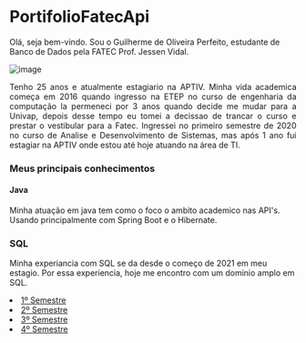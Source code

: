 # PortifolioFatecApi

Olá, seja bem-vindo. Sou o Guilherme de Oliveira Perfeito, estudante de Banco de Dados pela FATEC Prof. Jessen Vidal.

![image](https://user-images.githubusercontent.com/37739397/203433212-ef74aed1-d9f4-42ef-aee9-ae2f75001d1d.png)

<p align="justify">Tenho 25 anos e atualmente estagiario na APTIV. Minha vida academica começa em 2016 quando ingresso na ETEP no curso de engenharia da computação la permeneci por 3 anos quando decide me mudar para a Univap, depois desse tempo eu tomei a decissao de trancar o curso e prestar o vestibular para a Fatec.
Ingressei no primeiro semestre de 2020 no curso de Analise e Desenvolvimento de Sistemas, mas após 1 ano fui estagiar na APTIV onde estou até hoje atuando na área de TI.</p>


### Meus principais conhecimentos

#### Java

Minha atuação em java tem como o foco o ambito academico nas API's.
Usando principalmente com Spring Boot e o Hibernate.

### SQL

Minha experiancia com SQL se da desde o começo de 2021 em meu estagio.
Por essa experiencia, hoje me encontro com um dominio amplo em SQL.


<li><a href="https://github.com/guitambau/PortifolioFatecApi/blob/main/Projetos/1°%20Semetre.md">1º Semestre</a></li>

<li><a href="https://github.com/guitambau/PortifolioFatecApi/blob/main/Projetos/2°%20Semetre.md">2º Semestre</a></li>

<li><a href="https://github.com/guitambau/PortifolioFatecApi/blob/main/Projetos/3°%20Semetre.md">3º Semestre</a></li>

<li><a href="https://github.com/guitambau/PortifolioFatecApi/blob/main/Projetos/4°%20Semestre.md">4º Semestre</a></li>






